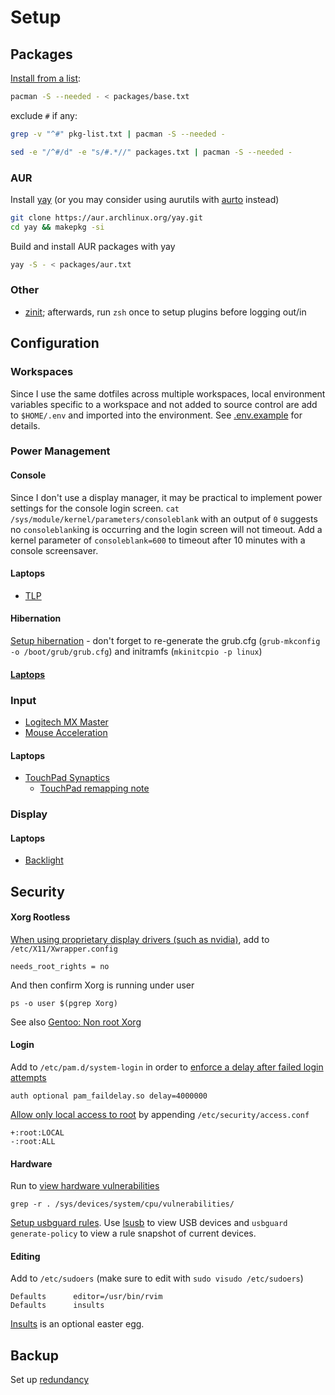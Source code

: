 # Setup

## Packages

[Install from a list](https://wiki.archlinux.org/index.php/Pacman/Tips_and_tricks#List_of_installed_packages):

```sh
pacman -S --needed - < packages/base.txt
```

exclude `#` if any:

```sh
grep -v "^#" pkg-list.txt | pacman -S --needed -

sed -e "/^#/d" -e "s/#.*//" packages.txt | pacman -S --needed -
```

### AUR

Install [yay](https://github.com/Jguer/yay) (or you may consider using aurutils with [aurto](https://github.com/alexheretic/aurto) instead)

```sh
git clone https://aur.archlinux.org/yay.git
cd yay && makepkg -si
```

Build and install AUR packages with yay

```sh
yay -S - < packages/aur.txt
```

### Other

- [zinit](https://github.com/zdharma/zinit); afterwards, run `zsh` once to setup plugins before logging out/in

## Configuration

### Workspaces

Since I use the same dotfiles across multiple workspaces, local environment variables specific to a workspace and not added to source control are add to `$HOME/.env` and imported into the environment. See [.env.example](../configs/.env.example) for details.

### Power Management

#### Console

Since I don't use a display manager, it may be practical to implement power settings for the console login screen. `cat /sys/module/kernel/parameters/consoleblank` with an output of `0` suggests no `consoleblank`ing is occurring and the login screen will not timeout. Add a kernel parameter of `consoleblank=600` to timeout after 10 minutes with a console screensaver.

#### Laptops

- [TLP](https://wiki.archlinux.org/index.php/TLP)

#### Hibernation

[Setup hibernation](https://wiki.archlinux.org/index.php/Power_management/Suspend_and_hibernate#Hibernation) - don't forget to re-generate the grub.cfg (`grub-mkconfig -o /boot/grub/grub.cfg`) and initramfs (`mkinitcpio -p linux`)

#### [Laptops](https://wiki.archlinux.org/index.php/Laptop_Mode_Tools)

### Input

- [Logitech MX Master](https://wiki.archlinux.org/index.php/Logitech_MX_Master)
- [Mouse Acceleration](https://wiki.archlinux.org/index.php/Mouse_acceleration)

#### Laptops

- [TouchPad Synaptics](https://wiki.archlinux.org/index.php/Touchpad_Synaptics)
  - [TouchPad remapping note](https://wiki.archlinux.org/index.php/Libinput#Manual_button_re-mapping)

### Display

#### Laptops

- [Backlight](https://wiki.archlinux.org/index.php/Backlight#xbacklight)

## Security

#### Xorg Rootless

[When using proprietary display drivers (such as nvidia)](https://wiki.archlinux.org/index.php/Xorg#Rootless_Xorg), add to `/etc/X11/Xwrapper.config`

```
needs_root_rights = no
```

And then confirm Xorg is running under user

```
ps -o user $(pgrep Xorg)
```

See also [Gentoo: Non root Xorg](https://wiki.gentoo.org/wiki/Non_root_Xorg)

#### Login

Add to `/etc/pam.d/system-login` in order to [enforce a delay after failed login attempts](https://wiki.archlinux.org/index.php/Security#Enforce_a_delay_after_a_failed_login_attempt)

```
auth optional pam_faildelay.so delay=4000000
```

[Allow only local access to root](https://wiki.archlinux.org/index.php/Security#Specify_acceptable_login_combinations_with_access.conf) by appending `/etc/security/access.conf`

```
+:root:LOCAL
-:root:ALL
```

#### Hardware

Run to [view hardware vulnerabilities](https://wiki.archlinux.org/index.php/Security#Hardware_vulnerabilities)

```
grep -r . /sys/devices/system/cpu/vulnerabilities/
```

[Setup usbguard rules](https://wiki.archlinux.org/index.php/USBGuard). Use [lsusb](https://wiki.debian.org/HowToIdentifyADevice/USB) to view USB devices and `usbguard generate-policy` to view a rule snapshot of current devices.

#### Editing

Add to `/etc/sudoers` (make sure to edit with `sudo visudo /etc/sudoers`)

```
Defaults      editor=/usr/bin/rvim
Defaults      insults
```

[Insults](https://wiki.archlinux.org/index.php/Sudo#Enable_insults) is an optional easter egg.

## Backup

Set up [redundancy](./redundancy.md)
